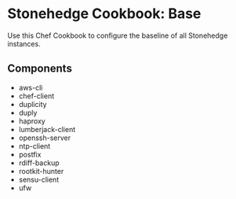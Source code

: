 Stonehedge Cookbook: Base
=========================

Use this Chef Cookbook to configure the baseline of all Stonehedge instances.


Components
----------
  - aws-cli
  - chef-client
  - duplicity
  - duply
  - haproxy
  - lumberjack-client
  - openssh-server
  - ntp-client
  - postfix
  - rdiff-backup
  - rootkit-hunter
  - sensu-client
  - ufw
